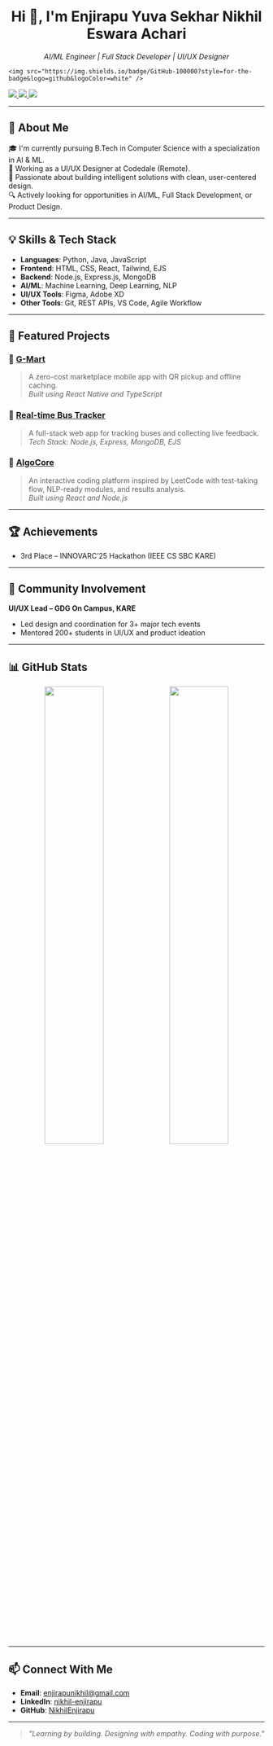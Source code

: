 <h1 align="center">Hi 👋, I'm Enjirapu Yuva Sekhar Nikhil Eswara Achari</h1>

<p align="center">
  <i>AI/ML Engineer | Full Stack Developer | UI/UX Designer</i>
</p>

    <img src="https://img.shields.io/badge/GitHub-100000?style=for-the-badge&logo=github&logoColor=white" />
  </a>
  <a href="https://www.linkedin.com/in/nikhil-enjirapu-630366255/" target="_blank">
    <img src="https://img.shields.io/badge/LinkedIn-0A66C2?style=for-the-badge&logo=linkedin&logoColor=white" />
  </a>
  <a href="mailto:enjirapunikhil@gmail.com" target="_blank">
    <img src="https://img.shields.io/badge/Gmail-D14836?style=for-the-badge&logo=gmail&logoColor=white" />
  </a>
  <a href="https://www.instagram.com/nikhil_enjirapu" target="_blank">
    <img src="https://img.shields.io/badge/Instagram-E4405F?style=for-the-badge&logo=instagram&logoColor=white" />
  </a>
</p>

---

## 🚀 About Me

🎓 I'm currently pursuing B.Tech in Computer Science with a specialization in AI & ML.  
💼 Working as a UI/UX Designer at Codedale (Remote).  
🧠 Passionate about building intelligent solutions with clean, user-centered design.  
🔍 Actively looking for opportunities in AI/ML, Full Stack Development, or Product Design.

---

## 💡 Skills & Tech Stack

- **Languages**: Python, Java, JavaScript  
- **Frontend**: HTML, CSS, React, Tailwind, EJS  
- **Backend**: Node.js, Express.js, MongoDB  
- **AI/ML**: Machine Learning, Deep Learning, NLP  
- **UI/UX Tools**: Figma, Adobe XD  
- **Other Tools**: Git, REST APIs, VS Code, Agile Workflow

---

## 🌟 Featured Projects

### 🔹 [G-Mart](https://github.com/NikhilEnjirapu)
> A zero-cost marketplace mobile app with QR pickup and offline caching.  
> *Built using React Native and TypeScript*

### 🔹 [Real-time Bus Tracker](https://github.com/NikhilEnjirapu)
> A full-stack web app for tracking buses and collecting live feedback.  
> *Tech Stack: Node.js, Express, MongoDB, EJS*

### 🔹 [AlgoCore](https://github.com/NikhilEnjirapu)
> An interactive coding platform inspired by LeetCode with test-taking flow, NLP-ready modules, and results analysis.  
> *Built using React and Node.js*

---

## 🏆 Achievements

- 3rd Place – INNOVARC’25 Hackathon (IEEE CS SBC KARE)

---

## 👥 Community Involvement

**UI/UX Lead – GDG On Campus, KARE**  
- Led design and coordination for 3+ major tech events  
- Mentored 200+ students in UI/UX and product ideation

---

## 📊 GitHub Stats

<p align="center">
  <img src="https://github-readme-stats.vercel.app/api?username=NikhilEnjirapu&show_icons=true&theme=tokyonight" width="48%" />
  <img src="https://github-readme-streak-stats.herokuapp.com/?user=NikhilEnjirapu&theme=tokyonight" width="48%" />
</p>

---

## 📫 Connect With Me

- **Email**: [enjirapunikhil@gmail.com](mailto:enjirapunikhil@gmail.com)  
- **LinkedIn**: [nikhil-enjirapu](https://www.linkedin.com/in/nikhil-enjirapu-630366255/)  
- **GitHub**: [NikhilEnjirapu](https://github.com/NikhilEnjirapu)

---

> _"Learning by building. Designing with empathy. Coding with purpose."_
